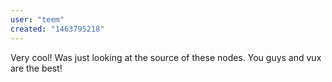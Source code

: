 ```yaml
---
user: "teem"
created: "1463795218"
---
```


Very cool! Was just looking at the source of these nodes. You guys and vux are the best!
